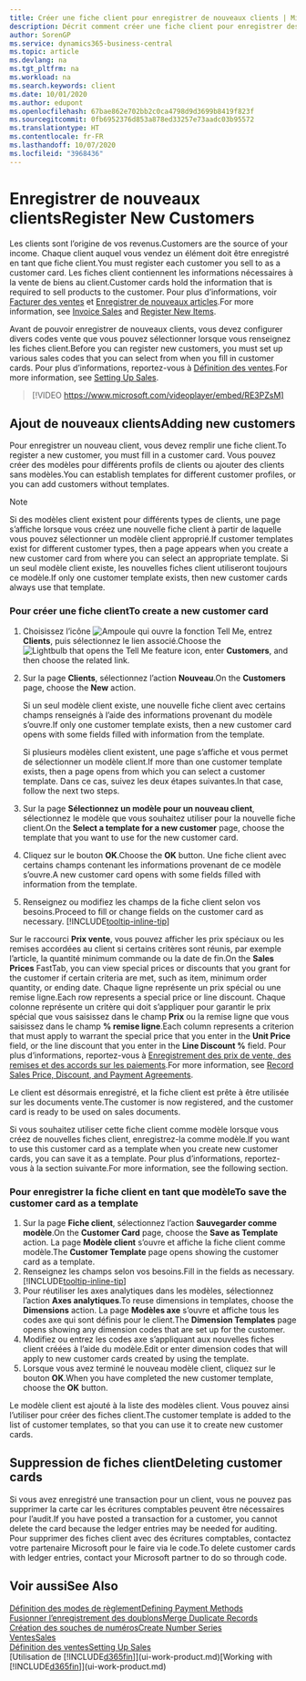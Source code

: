 ```yaml
---
title: Créer une fiche client pour enregistrer de nouveaux clients | Microsoft Docs
description: Décrit comment créer une fiche client pour enregistrer des informations sur chaque nouveau client ou client auquel vous vendez.
author: SorenGP
ms.service: dynamics365-business-central
ms.topic: article
ms.devlang: na
ms.tgt_pltfrm: na
ms.workload: na
ms.search.keywords: client
ms.date: 10/01/2020
ms.author: edupont
ms.openlocfilehash: 67bae862e702bb2c0ca4798d9d3699b8419f823f
ms.sourcegitcommit: 0fb6952376d853a878ed33257e73aadc03b95572
ms.translationtype: HT
ms.contentlocale: fr-FR
ms.lasthandoff: 10/07/2020
ms.locfileid: "3968436"
---
```

# <a name="register-new-customers"></a><span data-ttu-id="d182e-103">Enregistrer de nouveaux clients</span><span class="sxs-lookup"><span data-stu-id="d182e-103">Register New Customers</span></span>

<span data-ttu-id="d182e-104">Les clients sont l’origine de vos revenus.</span><span class="sxs-lookup"><span data-stu-id="d182e-104">Customers are the source of your income.</span></span> <span data-ttu-id="d182e-105">Chaque client auquel vous vendez un élément doit être enregistré en tant que fiche client.</span><span class="sxs-lookup"><span data-stu-id="d182e-105">You must register each customer you sell to as a customer card.</span></span> <span data-ttu-id="d182e-106">Les fiches client contiennent les informations nécessaires à la vente de biens au client.</span><span class="sxs-lookup"><span data-stu-id="d182e-106">Customer cards hold the information that is required to sell products to the customer.</span></span> <span data-ttu-id="d182e-107">Pour plus d’informations, voir [Facturer des ventes](sales-how-invoice-sales.md) et [Enregistrer de nouveaux articles](inventory-how-register-new-items.md).</span><span class="sxs-lookup"><span data-stu-id="d182e-107">For more information, see [Invoice Sales](sales-how-invoice-sales.md) and [Register New Items](inventory-how-register-new-items.md).</span></span>  

<span data-ttu-id="d182e-108">Avant de pouvoir enregistrer de nouveaux clients, vous devez configurer divers codes vente que vous pouvez sélectionner lorsque vous renseignez les fiches client.</span><span class="sxs-lookup"><span data-stu-id="d182e-108">Before you can register new customers, you must set up various sales codes that you can select from when you fill in customer cards.</span></span> <span data-ttu-id="d182e-109">Pour plus d’informations, reportez-vous à [Définition des ventes](sales-setup-sales.md).</span><span class="sxs-lookup"><span data-stu-id="d182e-109">For more information, see [Setting Up Sales](sales-setup-sales.md).</span></span>

> [!VIDEO https://www.microsoft.com/videoplayer/embed/RE3PZsM]

## <a name="adding-new-customers"></a><span data-ttu-id="d182e-110">Ajout de nouveaux clients</span><span class="sxs-lookup"><span data-stu-id="d182e-110">Adding new customers</span></span>

<span data-ttu-id="d182e-111">Pour enregistrer un nouveau client, vous devez remplir une fiche client.</span><span class="sxs-lookup"><span data-stu-id="d182e-111">To register a new customer, you must fill in a customer card.</span></span> <span data-ttu-id="d182e-112">Vous pouvez créer des modèles pour différents profils de clients ou ajouter des clients sans modèles.</span><span class="sxs-lookup"><span data-stu-id="d182e-112">You can establish templates for different customer profiles, or you can add customers without templates.</span></span>  

> [!NOTE]  
> <span data-ttu-id="d182e-113">Si des modèles client existent pour différents types de clients, une page s’affiche lorsque vous créez une nouvelle fiche client à partir de laquelle vous pouvez sélectionner un modèle client approprié.</span><span class="sxs-lookup"><span data-stu-id="d182e-113">If customer templates exist for different customer types, then a page appears when you create a new customer card from where you can select an appropriate template.</span></span> <span data-ttu-id="d182e-114">Si un seul modèle client existe, les nouvelles fiches client utiliseront toujours ce modèle.</span><span class="sxs-lookup"><span data-stu-id="d182e-114">If only one customer template exists, then new customer cards always use that template.</span></span>  

### <a name="to-create-a-new-customer-card"></a><span data-ttu-id="d182e-115">Pour créer une fiche client</span><span class="sxs-lookup"><span data-stu-id="d182e-115">To create a new customer card</span></span>

1. <span data-ttu-id="d182e-116">Choisissez l’icône ![Ampoule qui ouvre la fonction Tell Me](media/ui-search/search_small.png "Dites-moi ce que vous voulez faire"), entrez **Clients**, puis sélectionnez le lien associé.</span><span class="sxs-lookup"><span data-stu-id="d182e-116">Choose the ![Lightbulb that opens the Tell Me feature](media/ui-search/search_small.png "Tell me what you want to do") icon, enter **Customers**, and then choose the related link.</span></span>  
2. <span data-ttu-id="d182e-117">Sur la page **Clients**, sélectionnez l’action **Nouveau**.</span><span class="sxs-lookup"><span data-stu-id="d182e-117">On the **Customers** page, choose the **New** action.</span></span>

    <span data-ttu-id="d182e-118">Si un seul modèle client existe, une nouvelle fiche client avec certains champs renseignés à l’aide des informations provenant du modèle s’ouvre.</span><span class="sxs-lookup"><span data-stu-id="d182e-118">If only one customer template exists, then a new customer card opens with some fields filled with information from the template.</span></span>

    <span data-ttu-id="d182e-119">Si plusieurs modèles client existent, une page s’affiche et vous permet de sélectionner un modèle client.</span><span class="sxs-lookup"><span data-stu-id="d182e-119">If more than one customer template exists, then a page opens from which you can select a customer template.</span></span> <span data-ttu-id="d182e-120">Dans ce cas, suivez les deux étapes suivantes.</span><span class="sxs-lookup"><span data-stu-id="d182e-120">In that case, follow the next two steps.</span></span>
3. <span data-ttu-id="d182e-121">Sur la page **Sélectionnez un modèle pour un nouveau client**, sélectionnez le modèle que vous souhaitez utiliser pour la nouvelle fiche client.</span><span class="sxs-lookup"><span data-stu-id="d182e-121">On the **Select a template for a new customer** page, choose the template that you want to use for the new customer card.</span></span>
4. <span data-ttu-id="d182e-122">Cliquez sur le bouton **OK**.</span><span class="sxs-lookup"><span data-stu-id="d182e-122">Choose the **OK** button.</span></span> <span data-ttu-id="d182e-123">Une fiche client avec certains champs contenant les informations provenant de ce modèle s’ouvre.</span><span class="sxs-lookup"><span data-stu-id="d182e-123">A new customer card opens with some fields filled with information from the template.</span></span>  
5. <span data-ttu-id="d182e-124">Renseignez ou modifiez les champs de la fiche client selon vos besoins.</span><span class="sxs-lookup"><span data-stu-id="d182e-124">Proceed to fill or change fields on the customer card as necessary.</span></span> [!INCLUDE[tooltip-inline-tip](includes/tooltip-inline-tip_md.md)]

<span data-ttu-id="d182e-125">Sur le raccourci **Prix vente**, vous pouvez afficher les prix spéciaux ou les remises accordées au client si certains critères sont réunis, par exemple l’article, la quantité minimum commande ou la date de fin.</span><span class="sxs-lookup"><span data-stu-id="d182e-125">On the **Sales Prices** FastTab, you can view special prices or discounts that you grant for the customer if certain criteria are met, such as item, minimum order quantity, or ending date.</span></span> <span data-ttu-id="d182e-126">Chaque ligne représente un prix spécial ou une remise ligne.</span><span class="sxs-lookup"><span data-stu-id="d182e-126">Each row represents a special price or line discount.</span></span> <span data-ttu-id="d182e-127">Chaque colonne représente un critère qui doit s’appliquer pour garantir le prix spécial que vous saisissez dans le champ **Prix** ou la remise ligne que vous saisissez dans le champ **% remise ligne**.</span><span class="sxs-lookup"><span data-stu-id="d182e-127">Each column represents a criterion that must apply to warrant the special price that you enter in the **Unit Price** field, or the line discount that you enter in the **Line Discount %** field.</span></span> <span data-ttu-id="d182e-128">Pour plus d’informations, reportez-vous à [Enregistrement des prix de vente, des remises et des accords sur les paiements](sales-how-record-sales-price-discount-payment-agreements.md).</span><span class="sxs-lookup"><span data-stu-id="d182e-128">For more information, see [Record Sales Price, Discount, and Payment Agreements](sales-how-record-sales-price-discount-payment-agreements.md).</span></span>

<span data-ttu-id="d182e-129">Le client est désormais enregistré, et la fiche client est prête à être utilisée sur les documents vente.</span><span class="sxs-lookup"><span data-stu-id="d182e-129">The customer is now registered, and the customer card is ready to be used on sales documents.</span></span>

<span data-ttu-id="d182e-130">Si vous souhaitez utiliser cette fiche client comme modèle lorsque vous créez de nouvelles fiches client, enregistrez-la comme modèle.</span><span class="sxs-lookup"><span data-stu-id="d182e-130">If you want to use this customer card as a template when you create new customer cards, you can save it as a template.</span></span> <span data-ttu-id="d182e-131">Pour plus d’informations, reportez-vous à la section suivante.</span><span class="sxs-lookup"><span data-stu-id="d182e-131">For more information, see the following section.</span></span>  

### <a name="to-save-the-customer-card-as-a-template"></a><span data-ttu-id="d182e-132">Pour enregistrer la fiche client en tant que modèle</span><span class="sxs-lookup"><span data-stu-id="d182e-132">To save the customer card as a template</span></span>

1. <span data-ttu-id="d182e-133">Sur la page **Fiche client**, sélectionnez l’action **Sauvegarder comme modèle**.</span><span class="sxs-lookup"><span data-stu-id="d182e-133">On the **Customer Card** page, choose the **Save as Template** action.</span></span> <span data-ttu-id="d182e-134">La page **Modèle client** s’ouvre et affiche la fiche client comme modèle.</span><span class="sxs-lookup"><span data-stu-id="d182e-134">The **Customer Template** page opens showing the customer card as a template.</span></span>
2. <span data-ttu-id="d182e-135">Renseignez les champs selon vos besoins.</span><span class="sxs-lookup"><span data-stu-id="d182e-135">Fill in the fields as necessary.</span></span> [!INCLUDE[tooltip-inline-tip](includes/tooltip-inline-tip_md.md)]
3. <span data-ttu-id="d182e-136">Pour réutiliser les axes analytiques dans les modèles, sélectionnez l’action **Axes analytiques**.</span><span class="sxs-lookup"><span data-stu-id="d182e-136">To reuse dimensions in templates, choose the **Dimensions** action.</span></span> <span data-ttu-id="d182e-137">La page **Modèles axe** s’ouvre et affiche tous les codes axe qui sont définis pour le client.</span><span class="sxs-lookup"><span data-stu-id="d182e-137">The **Dimension Templates** page opens showing any dimension codes that are set up for the customer.</span></span>
4. <span data-ttu-id="d182e-138">Modifiez ou entrez les codes axe s’appliquant aux nouvelles fiches client créées à l’aide du modèle.</span><span class="sxs-lookup"><span data-stu-id="d182e-138">Edit or enter dimension codes that will apply to new customer cards created by using the template.</span></span>  
5. <span data-ttu-id="d182e-139">Lorsque vous avez terminé le nouveau modèle client, cliquez sur le bouton **OK**.</span><span class="sxs-lookup"><span data-stu-id="d182e-139">When you have completed the new customer template, choose the **OK** button.</span></span>

<span data-ttu-id="d182e-140">Le modèle client est ajouté à la liste des modèles client. Vous pouvez ainsi l’utiliser pour créer des fiches client.</span><span class="sxs-lookup"><span data-stu-id="d182e-140">The customer template is added to the list of customer templates, so that you can use it to create new customer cards.</span></span>

## <a name="deleting-customer-cards"></a><span data-ttu-id="d182e-141">Suppression de fiches client</span><span class="sxs-lookup"><span data-stu-id="d182e-141">Deleting customer cards</span></span>

<span data-ttu-id="d182e-142">Si vous avez enregistré une transaction pour un client, vous ne pouvez pas supprimer la carte car les écritures comptables peuvent être nécessaires pour l’audit.</span><span class="sxs-lookup"><span data-stu-id="d182e-142">If you have posted a transaction for a customer, you cannot delete the card because the ledger entries may be needed for auditing.</span></span> <span data-ttu-id="d182e-143">Pour supprimer des fiches client avec des écritures comptables, contactez votre partenaire Microsoft pour le faire via le code.</span><span class="sxs-lookup"><span data-stu-id="d182e-143">To delete customer cards with ledger entries, contact your Microsoft partner to do so through code.</span></span>  

## <a name="see-also"></a><span data-ttu-id="d182e-144">Voir aussi</span><span class="sxs-lookup"><span data-stu-id="d182e-144">See Also</span></span>

[<span data-ttu-id="d182e-145">Définition des modes de règlement</span><span class="sxs-lookup"><span data-stu-id="d182e-145">Defining Payment Methods</span></span>](finance-payment-methods.md)  
[<span data-ttu-id="d182e-146">Fusionner l’enregistrement des doublons</span><span class="sxs-lookup"><span data-stu-id="d182e-146">Merge Duplicate Records</span></span>](sales-how-merge-duplicate-records.md)  
[<span data-ttu-id="d182e-147">Création des souches de numéros</span><span class="sxs-lookup"><span data-stu-id="d182e-147">Create Number Series</span></span>](ui-create-number-series.md)  
[<span data-ttu-id="d182e-148">Ventes</span><span class="sxs-lookup"><span data-stu-id="d182e-148">Sales</span></span>](sales-manage-sales.md)  
[<span data-ttu-id="d182e-149">Définition des ventes</span><span class="sxs-lookup"><span data-stu-id="d182e-149">Setting Up Sales</span></span>](sales-setup-sales.md)  
<span data-ttu-id="d182e-150">[Utilisation de [!INCLUDE[d365fin](includes/d365fin_md.md)]](ui-work-product.md)</span><span class="sxs-lookup"><span data-stu-id="d182e-150">[Working with [!INCLUDE[d365fin](includes/d365fin_md.md)]](ui-work-product.md)</span></span>  
